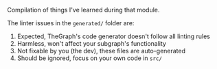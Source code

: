 Compilation of things I've learned during that module.

The linter issues in the `generated/` folder are:
1. Expected, TheGraph's code generator doesn't follow all linting rules
2. Harmless, won't affect your subgraph's functionality
3. Not fixable by you (the dev), these files are auto-generated
4. Should be ignored, focus on your own code in `src/`



